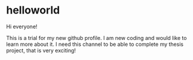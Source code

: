 # helloworld

Hi everyone! 

This is a trial for my new github profile. I am new coding and would like to learn more about it. I need this channel to be able to complete my thesis project, that is very exciting! 
